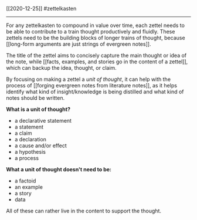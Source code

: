 [[2020-12-25]]
#zettelkasten 

---
For any zettelkasten to compound in value over time, each zettel needs to be able to contribute to a train thought productively and fluidly. These zettels need to be the building blocks of longer trains of thought, because  [[long-form arguments are just strings of evergreen notes]].

The title of the zettel aims to concisely capture the main thought or idea of the note, while [[facts, examples, and stories go in the content of a zettel]], which can backup the idea, thought, or claim.

By focusing on making a zettel a  *unit of thought*, it can help with the process of [[forging evergreen notes from literature notes]], as it helps identify what kind of insight/knowledge is being distilled and what kind of notes should be written.

**What is a unit of thought?**
- a declarative statement
- a statement
- a claim
- a declaration
- a cause and/or effect
- a hypothesis
- a process

**What a unit of thought doesn't need to be:**
- a factoid
- an example
- a story
- data

All of these can rather live in the content to support the thought.